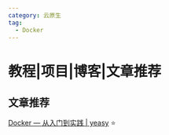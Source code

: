 ```yaml
---
category: 云原生
tag:
  - Docker
---
```


# 教程|项目|博客|文章推荐

## 文章推荐

[Docker — 从入门到实践 | yeasy](https://vuepress.mirror.docker-practice.com/) :star:

